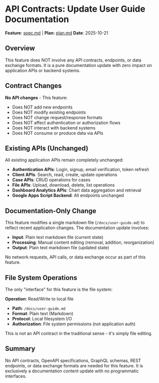 # API Contracts: Update User Guide Documentation

**Feature**: [spec.md](../spec.md) | **Plan**: [plan.md](../plan.md)
**Date**: 2025-10-21

## Overview

This feature does NOT involve any API contracts, endpoints, or data exchange formats. It is a pure documentation update with zero impact on application APIs or backend systems.

## Contract Changes

**No API changes** - This feature:
- Does NOT add new endpoints
- Does NOT modify existing endpoints
- Does NOT change request/response formats
- Does NOT affect authentication or authorization flows
- Does NOT interact with backend systems
- Does NOT consume or produce data via APIs

## Existing APIs (Unchanged)

All existing application APIs remain completely unchanged:

- **Authentication APIs**: Login, signup, email verification, token refresh
- **Client APIs**: Search, read, create, update operations
- **Case APIs**: CRUD operations for cases
- **File APIs**: Upload, download, delete, list operations
- **Dashboard Analytics APIs**: Chart data aggregation and retrieval
- **Google Apps Script Backend**: All endpoints unchanged

## Documentation-Only Change

This feature modifies a single markdown file (`/docs/user-guide.md`) to reflect recent application changes. The documentation update involves:

- **Input**: Plain text markdown file (current state)
- **Processing**: Manual content editing (removal, addition, reorganization)
- **Output**: Plain text markdown file (updated state)

No network requests, API calls, or data exchange occur as part of this feature.

## File System Operations

The only "interface" for this feature is the file system:

**Operation**: Read/Write to local file
- **Path**: `/docs/user-guide.md`
- **Format**: Plain text (Markdown)
- **Protocol**: Local filesystem I/O
- **Authorization**: File system permissions (not application auth)

This is not an API contract in the traditional sense - it's simply file editing.

## Summary

No API contracts, OpenAPI specifications, GraphQL schemas, REST endpoints, or data exchange formats are needed for this feature. It is exclusively a documentation content update with no programmatic interfaces.
